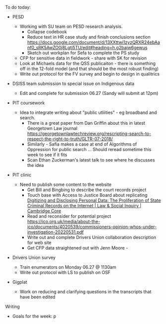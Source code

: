 To do today: 
- PESD 
	- Working with SU team on PESD research analysis.
		- Collapse codebook 
		- Reduce text in HR case study and finish conclusions section https://docs.google.com/document/d/13XXttwi1zyzQRXR24ebAanf0_sRK5AwZO0j8Lgti5TU/edit#heading=h.g2bajw6gewus 
		- Sketch out workplan for Sefa to complete the PS study 
	- CFP for sensitive data in fieldwork - share with SK for revision 
	- Look at Michaels data for the QSS publicaiton - there is something off in the 12-fold model (and that should be the most robust finding)
	- Write out protocol for the FV survey and begin to design in qualitrics 
- DSISS team submission to special issue on Indigenous data 
	- Edit and complete for submission 06.27 (Sandy will submit at 12pm)
- PIT coursework 
	- Idea to integrate writing about "public utliities" - eg broadband and search. 
		- There is a great paper from Dan Griffin about this in latest Georgetown Law journal https://georgetownlawtechreview.org/rescripting-search-to-respect-the-right-to-truth/GLTR-07-2018/ 
		- Similarly - Safia makes a case at end of Algorithms of Oppression for public search ... Should reread sometime this week to see if it fits
		- Scan Ethan Zuckerman's latest talk to see where he discusses the idea 
- PIT clinic 
	- Need to publish some content to the website 
		- Get Bill and Bingbing to describe the court records project
		- Touch base with Access to Justice Board about replicating [Digitizing and Disclosing Personal Data: The Proliferation of State Criminal Records on the Internet | Law & Social Inquiry | Cambridge Core](https://www.cambridge.org/core/journals/law-and-social-inquiry/article/abs/digitizing-and-disclosing-personal-data-the-proliferation-of-state-criminal-records-on-the-internet/0D7B9A42DA08BADB223D2DE206413585)
		- Read and reconsider for potential project https://ico.org.uk/media/about-the-ico/documents/4020539/commissioners-opinion-whos-under-investigation-20220531.pdf 
		- Write out and complete Drivers Union collaboration description for web site 
		- Get CFP data straightened out with Jenn Moore -  

- Drivers Union survey 
	- Train enumerators on Monday 06.27 @ 1130am 
	- Write out protocol with LS to publish on OSF 

- Gigplat
	- Work on reducing and clarifying questions in the transcripts that have been edited 


Writing 
- Goals for the week: p